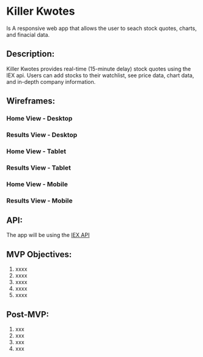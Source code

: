 # Killer Kwotes
Is A responsive web app that allows the user to seach stock quotes, charts, and finacial data.

## **Description:**
Killer Kwotes provides real-time (15-minute delay) stock quotes using the IEX api. Users can add stocks to their watchlist, see price data, chart data, and in-depth company information.

## **Wireframes:**
### **Home View - Desktop**
<!-- ![](https://www.dwilliamzero.com/zero-cloud/all-weather-app-wireframe_005.jpg) -->

### **Results View - Desktop**

### **Home View - Tablet**

### **Results View - Tablet**

### **Home View - Mobile**

### **Results View - Mobile**


## **API:** 
The app will be using the [IEX API](https://openweathermap.org/api)

## **MVP Objectives:** 
1. xxxx
2. xxxx
3. xxxx
4. xxxx
5. xxxx

## **Post-MVP:**
1. xxx
2. xxx
3. xxx
4. xxx
